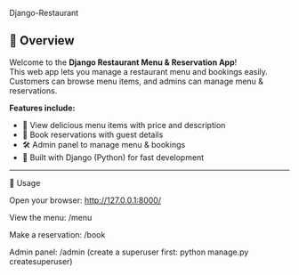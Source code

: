 Django-Restaurant
## 🌟 Overview
Welcome to the **Django Restaurant Menu & Reservation App**!  
This web app lets you manage a restaurant menu and bookings easily.  
Customers can browse menu items, and admins can manage menu & reservations.  

**Features include:**  
- 🥗 View delicious menu items with price and description  
- 📝 Book reservations with guest details  
- 🛠️ Admin panel to manage menu & bookings  
- 🚀 Built with Django (Python) for fast development  

---
🍴 Usage

Open your browser: http://127.0.0.1:8000/

View the menu: /menu

Make a reservation: /book

Admin panel: /admin (create a superuser first: python manage.py createsuperuser)


